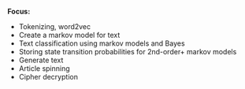 **Focus:**
- Tokenizing, word2vec
- Create a markov model for text
- Text classification using markov models and Bayes 
- Storing state transition probabilities for 2nd-order+ markov models 
- Generate text
- Article spinning
- Cipher decryption
